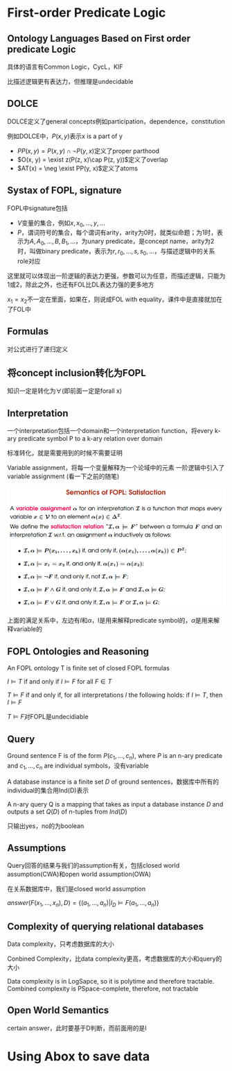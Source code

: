 # First-order Predicate Logic
## Ontology Languages Based on First order predicate Logic
具体的语言有Common Logic，CycL，KIF

比描述逻辑更有表达力，但推理是undecidable

## DOLCE
DOLCE定义了general concepts例如participation，dependence，constitution

例如DOLCE中，$P(x, y)$表示x is a part of y

- $PP(x, y) = P(x, y) \cap \neg P(y, x)$定义了proper parthood
- $O(x, y) = \exist z(P(z, x)\cap P(z, y))$定义了overlap
- $AT(x) = \neg \exist PP(y, x)$定义了atoms

## Systax of FOPL, signature
FOPL中signature包括

- $V$变量的集合，例如$x, x_0, ..., y, ...$
- $P$，谓词符号的集合，每个谓词有arity，arity为0时，就类似命题；为1时，表示为$A, A_0, ..., B, B_1, ...$，为unary predicate，是concept name，arity为2时，叫做binary predicate，表示为$r, r_0, ..., s, s_0, ...$，与描述逻辑中的关系role对应

这里就可以体现出一阶逻辑的表达力更强，参数可以为任意，而描述逻辑，只能为1或2，除此之外，也还有FOL比DL表达力强的更多地方

$x_1 = x_2$不一定在里面，如果在，则说成FOL with equality，课件中是直接就加在了FOL中

## Formulas
对公式进行了递归定义

## 将concept inclusion转化为FOPL
知识一定是转化为$\forall$(即前面一定是forall x)

## Interpretation
一个interpretation包括一个domain和一个interpretation function，将every k-ary predicate symbol P to a k-ary relation over domain

标准转化，就是需要用到的时候不需要证明

Variable assignment，将每一个变量解释为一个论域中的元素
一阶逻辑中引入了variable assignment (看一下之前的随笔)

![20200519201806](https://raw.githubusercontent.com/s974534426/Img_for_notes/master/20200519201806.png)

上面的满足关系中，左边有$I$和$\alpha$，I是用来解释predicate symbol的，$\alpha$是用来解释variable的

## FOPL Ontologies and Reasoning
An FOPL ontology T is finite set of closed FOPL formulas

$I \models T$ if and only if $I \models F$ for all $F \in T$

$T \models F$ if and only if, for all interpretations $I$ the following holds: if $I \models T$, then $I \models F$

$T \models F$对FOPL是undecidiable

## Query
Ground sentence F is of the form $P(c_1, ..., c_n)$, where $P$ is an n-ary predicate and $c_1, ..., c_n$ are individual symbols，没有variable

A database instance is a finite set $D$ of ground sentences，数据库中所有的individual的集合用Ind(D)表示

A n-ary query Q is a mapping that takes as input a database instance $D$ and outputs a set $Q(D)$ of n-tuples from $Ind(D)$

只输出yes，no的为boolean

## Assumptions
Query回答的结果与我们的assumption有关，包括closed world assumption(CWA)和open world assumption(OWA)

在关系数据库中，我们是closed world assumption

$answer(F(x_1, ..., x_n), D) = \{ (a_1, ..., a_n) | I_D \models F(a_1, ..., a_n) \}$


## Complexity of querying relational databases
Data complexity，只考虑数据库的大小

Conbined Complexity，比data complexity更高，考虑数据库的大小和query的大小

Data complexity is in LogSapce, so it is polytime and therefore tractable. Combined complexity is PSpace-complete, therefore, not tractable

## Open World Semantics
certain answer，此时要基于D判断，而前面用的是I



# Using Abox to save data

